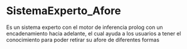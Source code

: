 # SistemaExperto_Afore
Es un sistema experto con el motor de inferencia prolog con un encadenamiento hacia adelante, el cual ayuda a los usuarios a tener el conocimiento para poder retirar su afore de diferentes formas

